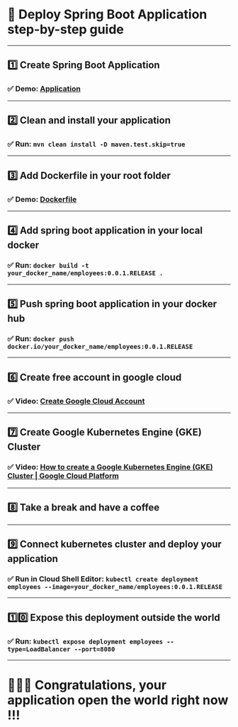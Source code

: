 # 🎯 Deploy Spring Boot Application step-by-step guide

---
## 1️⃣ Create Spring Boot Application
### ✅ Demo: [Application]()

---
## 2️⃣ Clean and install your application
### ✅ Run: `mvn clean install -D maven.test.skip=true`

---
## 3️⃣ Add Dockerfile in your root folder
### ✅ Demo: [Dockerfile](Dockerfile)

---
## 4️⃣ Add spring boot application in your local docker
### ✅ Run: `docker build -t your_docker_name/employees:0.0.1.RELEASE .`

---
## 5️⃣ Push spring boot application in your docker hub
### ✅ Run: `docker push docker.io/your_docker_name/employees:0.0.1.RELEASE`

---
## 6️⃣ Create free account in google cloud
### ✅ Video: [Create Google Cloud Account](https://www.youtube.com/watch?v=KcHx5dXaDtk&ab_channel=CloudSprint)

---
## 7️⃣ Create Google Kubernetes Engine (GKE) Cluster
### ✅ Video: [How to create a Google Kubernetes Engine (GKE) Cluster | Google Cloud Platform](https://www.youtube.com/watch?v=3EF4fXZcTDg&ab_channel=DailyCodeBuffer)

---
## 8️⃣ Take a break and have a coffee

---
## 9️⃣ Connect kubernetes cluster and deploy your application
### ✅ Run in Cloud Shell Editor: `kubectl create deployment employees --image=your_docker_name/employees:0.0.1.RELEASE`

---
## 1️⃣0️⃣ Expose this deployment outside the world
### ✅ Run: `kubectl expose deployment employees --type=LoadBalancer --port=8080`

---
# 🎉🎊🎇 Congratulations, your application open the world right now !!! 